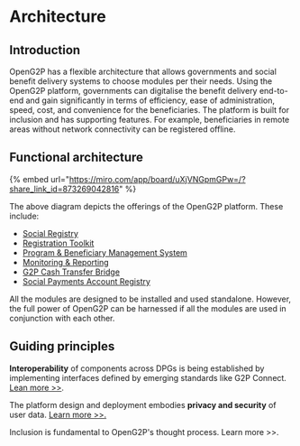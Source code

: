 # Architecture

## Introduction

OpenG2P has a flexible architecture that allows governments and social benefit delivery systems to choose modules per their needs. Using the OpenG2P platform, governments can digitalise the benefit delivery end-to-end and gain significantly in terms of efficiency, ease of administration, speed, cost, and convenience for the beneficiaries. The platform is built for inclusion and has supporting features. For example, beneficiaries in remote areas without network connectivity can be registered offline.

## Functional architecture

{% embed url="https://miro.com/app/board/uXjVNGpmGPw=/?share_link_id=873269042816" %}

The above diagram depicts the offerings of the OpenG2P platform. These include:

* [Social Registry](modules/social-registry.md)
* [Registration Toolkit](modules/registration-tool-kit/)
* [Program & Beneficiary Management System](modules/program-and-beneficiary-management-system/)
* [Monitoring & Reporting](modules/monitoring-and-reporting.md)
* [G2P Cash Transfer Bridge](modules/g2p-cash-transfer-bridge/)
* [Social Payments Account Registry](modules/social-payments-account-registry-spar.md)

All the modules are designed to be installed and used standalone.  However, the full power of OpenG2P can be harnessed if all the modules are used in conjunction with each other.

## Guiding principles

**Interoperability** of components  across DPGs is being established by implementing interfaces defined by emerging standards like G2P Connect. [Lean more >>](interoperability/).

The platform design and deployment embodies **privacy and security** of user data. [Learn more >>.](privacy-and-security.md)

Inclusion is fundamental to OpenG2P's thought process. Learn more >>.


